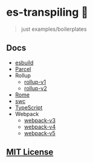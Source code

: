 # es-transpiling :metal:

> just examples/boilerplates

## Docs

- [esbuild](https://github.com/evanw/esbuild)
- [Parcel](https://parceljs.org/)
- Rollup
  - [rollup-v1](https://github.com/rollup/rollup/tree/v1.32.1/docs)
  - [rollup-v2](https://rollupjs.org/guide/en/)
- [Rome](https://romefrontend.dev/)
- [swc](https://swc-project.github.io/)
- [TypeScript](https://www.typescriptlang.org/)
- Webpack
  - [webpack-v3](https://github.com/webpack/webpack.js.org/tree/v3.11.0/src/content/configuration)
  - [webpack-v4](https://v4.webpack.js.org/)
  - [webpack-v5](https://webpack.js.org/guides/getting-started/)

## [MIT License](LICENSE.md)
